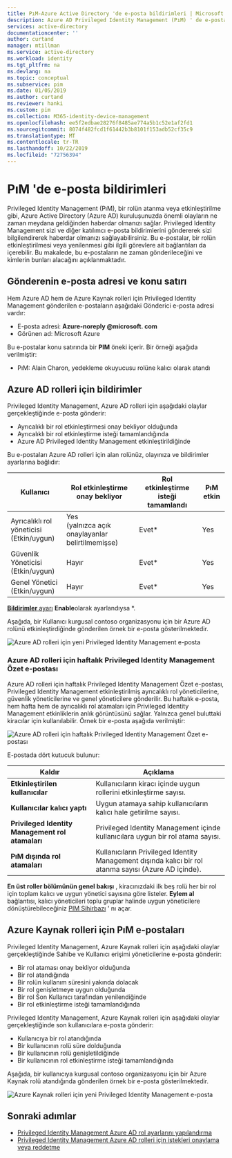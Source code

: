 ```yaml
---
title: PıM-Azure Active Directory 'de e-posta bildirimleri | Microsoft Docs
description: Azure AD Privileged Identity Management (PıM) ' de e-posta bildirimlerini açıklar.
services: active-directory
documentationcenter: ''
author: curtand
manager: mtillman
ms.service: active-directory
ms.workload: identity
ms.tgt_pltfrm: na
ms.devlang: na
ms.topic: conceptual
ms.subservice: pim
ms.date: 01/05/2019
ms.author: curtand
ms.reviewer: hanki
ms.custom: pim
ms.collection: M365-identity-device-management
ms.openlocfilehash: ee5f2edbae28276f8485ae774a5b1c52e1af2fd1
ms.sourcegitcommit: 8074f482fcd1f61442b3b8101f153adb52cf35c9
ms.translationtype: MT
ms.contentlocale: tr-TR
ms.lasthandoff: 10/22/2019
ms.locfileid: "72756394"
---
```

# <a name="email-notifications-in-pim"></a>PıM 'de e-posta bildirimleri

Privileged Identity Management (PıM), bir rolün atanma veya etkinleştirilme gibi, Azure Active Directory (Azure AD) kuruluşunuzda önemli olayların ne zaman meydana geldiğinden haberdar olmanızı sağlar. Privileged Identity Management sizi ve diğer katılımcı e-posta bildirimlerini göndererek sizi bilgilendirerek haberdar olmanızı sağlayabilirsiniz. Bu e-postalar, bir rolün etkinleştirilmesi veya yenilenmesi gibi ilgili görevlere ait bağlantıları da içerebilir. Bu makalede, bu e-postaların ne zaman gönderileceğini ve kimlerin bunları alacağını açıklanmaktadır.

## <a name="sender-email-address-and-subject-line"></a>Gönderenin e-posta adresi ve konu satırı

Hem Azure AD hem de Azure Kaynak rolleri için Privileged Identity Management gönderilen e-postaların aşağıdaki Gönderici e-posta adresi vardır:

- E-posta adresi: **Azure-noreply \@microsoft. com**
- Görünen ad: Microsoft Azure

Bu e-postalar konu satırında bir **PIM** öneki içerir. Bir örneği aşağıda verilmiştir:

- PıM: Alain Charon, yedekleme okuyucusu rolüne kalıcı olarak atandı

## <a name="notifications-for-azure-ad-roles"></a>Azure AD rolleri için bildirimler

Privileged Identity Management, Azure AD rolleri için aşağıdaki olaylar gerçekleştiğinde e-posta gönderir:

- Ayrıcalıklı bir rol etkinleştirmesi onay bekliyor olduğunda
- Ayrıcalıklı bir rol etkinleştirme isteği tamamlandığında
- Azure AD Privileged Identity Management etkinleştirildiğinde

Bu e-postaları Azure AD rolleri için alan rolünüz, olayınıza ve bildirimler ayarlarına bağlıdır:

| Kullanıcı | Rol etkinleştirme onay bekliyor | Rol etkinleştirme isteği tamamlandı | PıM etkin |
| --- | --- | --- | --- |
| Ayrıcalıklı rol yöneticisi</br>(Etkin/uygun) | Yes</br>(yalnızca açık onaylayanlar belirtilmemişse) | Evet* | Yes |
| Güvenlik Yöneticisi</br>(Etkin/uygun) | Hayır | Evet* | Yes |
| Genel Yönetici</br>(Etkin/uygun) | Hayır | Evet* | Yes |

[ **Bildirimler** ayarı](pim-how-to-change-default-settings.md#notifications) **Enable**olarak ayarlandıysa \*.

Aşağıda, bir Kullanıcı kurgusal contoso organizasyonu için bir Azure AD rolünü etkinleştirdiğinde gönderilen örnek bir e-posta gösterilmektedir.

![Azure AD rolleri için yeni Privileged Identity Management e-posta](./media/pim-email-notifications/email-directory-new.png)

### <a name="weekly-privileged-identity-management-digest-email-for-azure-ad-roles"></a>Azure AD rolleri için haftalık Privileged Identity Management Özet e-postası

Azure AD rolleri için haftalık Privileged Identity Management Özet e-postası, Privileged Identity Management etkinleştirilmiş ayrıcalıklı rol yöneticilerine, güvenlik yöneticilerine ve genel yöneticilere gönderilir. Bu haftalık e-posta, hem hafta hem de ayrıcalıklı rol atamaları için Privileged Identity Management etkinliklerin anlık görüntüsünü sağlar. Yalnızca genel buluttaki kiracılar için kullanılabilir. Örnek bir e-posta aşağıda verilmiştir:

![Azure AD rolleri için haftalık Privileged Identity Management Özet e-postası](./media/pim-email-notifications/email-directory-weekly.png)

E-postada dört kutucuk bulunur:

| Kaldır | Açıklama |
| --- | --- |
| **Etkinleştirilen kullanıcılar** | Kullanıcıların kiracı içinde uygun rollerini etkinleştirme sayısı. |
| **Kullanıcılar kalıcı yaptı** | Uygun atamaya sahip kullanıcıların kalıcı hale getirilme sayısı. |
| **Privileged Identity Management rol atamaları** | Privileged Identity Management içinde kullanıcılara uygun bir rol atama sayısı. |
| **PıM dışında rol atamaları** | Kullanıcıların Privileged Identity Management dışında kalıcı bir rol atanma sayısı (Azure AD içinde). |

**En üst roller bölümünün genel bakışı** , kiracınızdaki ilk beş rolü her bir rol için toplam kalıcı ve uygun yönetici sayısına göre listeler. **Eylem al** bağlantısı, kalıcı yöneticileri toplu gruplar halinde uygun yöneticilere dönüştürebileceğiniz [PIM Sihirbazı](pim-security-wizard.md) ' nı açar.

## <a name="pim-emails-for-azure-resource-roles"></a>Azure Kaynak rolleri için PıM e-postaları

Privileged Identity Management, Azure Kaynak rolleri için aşağıdaki olaylar gerçekleştiğinde Sahibe ve Kullanıcı erişimi yöneticilerine e-posta gönderir:

- Bir rol ataması onay bekliyor olduğunda
- Bir rol atandığında
- Bir rolün kullanım süresini yakında dolacak
- Bir rol genişletmeye uygun olduğunda
- Bir rol Son Kullanıcı tarafından yenilendiğinde
- Bir rol etkinleştirme isteği tamamlandığında

Privileged Identity Management, Azure Kaynak rolleri için aşağıdaki olaylar gerçekleştiğinde son kullanıcılara e-posta gönderir:

- Kullanıcıya bir rol atandığında
- Bir kullanıcının rolü süre dolduğunda
- Bir kullanıcının rolü genişletildiğinde
- Bir kullanıcının rol etkinleştirme isteği tamamlandığında

Aşağıda, bir kullanıcıya kurgusal contoso organizasyonu için bir Azure Kaynak rolü atandığında gönderilen örnek bir e-posta gösterilmektedir.

![Azure Kaynak rolleri için yeni Privileged Identity Management e-posta](./media/pim-email-notifications/email-resources-new.png)

## <a name="next-steps"></a>Sonraki adımlar

- [Privileged Identity Management Azure AD rol ayarlarını yapılandırma](pim-how-to-change-default-settings.md)
- [Privileged Identity Management Azure AD rolleri için istekleri onaylama veya reddetme](azure-ad-pim-approval-workflow.md)
